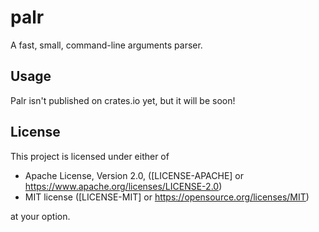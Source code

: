 # palr

A fast, small, command-line arguments parser.

## Usage

Palr isn't published on crates.io yet, but it will be soon!

## License

This project is licensed under either of

* Apache License, Version 2.0, ([LICENSE-APACHE] or <https://www.apache.org/licenses/LICENSE-2.0>)
* MIT license ([LICENSE-MIT] or <https://opensource.org/licenses/MIT>)

at your option.
